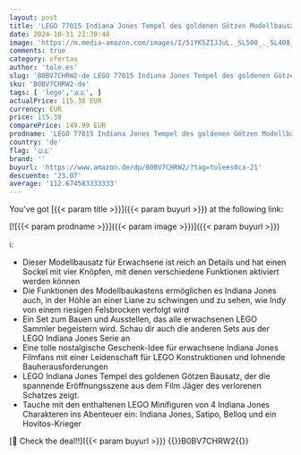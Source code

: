```yaml
---
layout: post
title: 'LEGO 77015 Indiana Jones Tempel des goldenen Götzen Modellbausatz für Erwachsene  Jäger des verlorenen Schatzes Film-Set mit interaktiven Funktionen und Minifiguren'
date: 2024-10-31 22:39:48
image: 'https://m.media-amazon.com/images/I/51YK5ZIJJuL._SL500_._SL400_.jpg'
comments: true
category: ofertas
author: 'tole.es'
slug: 'B0BV7CHRW2-de LEGO 77015 Indiana Jones Tempel des goldenen Götzen...'
sku: 'B0BV7CHRW2-de'
tags: [ 'lego','🇩🇪', ]
actualPrice: 115.38 EUR
currency: EUR
price: 115.38
comparePrice: 149.99 EUR
prodname: 'LEGO 77015 Indiana Jones Tempel des goldenen Götzen Modellbausatz für Erwachsene  Jäger des verlorenen Schatzes Film-Set mit interaktiven Funktionen und Minifiguren'
country: 'de'
flag: '🇩🇪'
brand: ''
buyurl: 'https://www.amazon.de/dp/B0BV7CHRW2/?tag=tolees0ca-21'
descuento: '23.07'
average: '112.674583333333'
---
```


You've got [{{< param title >}}]({{< param buyurl >}}) at the following link:

[![{{< param prodname >}}]({{< param image >}})]({{< param buyurl >}})

ℹ️:

- Dieser Modellbausatz für Erwachsene ist reich an Details und hat einen Sockel mit vier Knöpfen, mit denen verschiedene Funktionen aktiviert werden können
- Die Funktionen des Modellbaukastens ermöglichen es Indiana Jones auch, in der Höhle an einer Liane zu schwingen und zu sehen, wie Indy von einem riesigen Felsbrocken verfolgt wird
- Ein Set zum Bauen und Ausstellen, das alle erwachsenen LEGO Sammler begeistern wird. Schau dir auch die anderen Sets aus der LEGO Indiana Jones Serie an
- Eine tolle nostalgische Geschenk-Idee für erwachsene Indiana Jones Filmfans mit einer Leidenschaft für LEGO Konstruktionen und lohnende Bauherausforderungen
- LEGO Indiana Jones Tempel des goldenen Götzen Bausatz, der die spannende Eröffnungsszene aus dem Film Jäger des verlorenen Schatzes zeigt.
- Tauche mit den enthaltenen LEGO Minifiguren von 4 Indiana Jones Charakteren ins Abenteuer ein: Indiana Jones, Satipo, Belloq und ein Hovitos-Krieger

[🛒 Check the deal!!]({{< param buyurl >}})
{{<world>}}B0BV7CHRW2{{</world>}}
